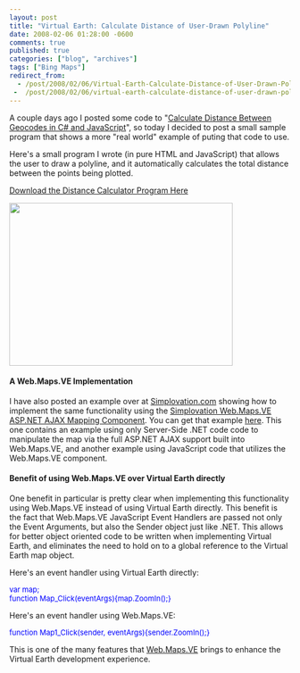 ```yaml
---
layout: post
title: "Virtual Earth: Calculate Distance of User-Drawn Polyline"
date: 2008-02-06 01:28:00 -0600
comments: true
published: true
categories: ["blog", "archives"]
tags: ["Bing Maps"]
redirect_from: 
  - /post/2008/02/06/Virtual-Earth-Calculate-Distance-of-User-Drawn-Polyline
 -  /post/2008/02/06/virtual-earth-calculate-distance-of-user-drawn-polyline
---
```

<!-- more -->
<p>
A couple days ago I posted some code to &quot;<a href="/Blog/Post.aspx?PostID=1452">Calculate Distance Between Geocodes in C# and JavaScript</a>&quot;, so today I decided to post a small sample program that shows a more &quot;real world&quot; example of puting that code to use.
</p>
<p>
Here&#39;s a small program I wrote (in pure HTML and JavaScript) that allows the user to draw a polyline, and it automatically calculates the total distance between the points being plotted.
</p>
<p>
<a href="http://pietschsoft.net/Download/Blog/1453/DistanceCalculator.zip">Download the Distance Calculator Program Here</a>
</p>
<p>
<img src="http://pietschsoft.net/Download/Blog/1453/Screenshot.png" border="0" alt="" width="400" height="292" align="baseline" />
</p>
<h4>A Web.Maps.VE Implementation</h4>
<p>
I have also posted an example over at <a href="http://simplovation.com/">Simplovation.com</a> showing how to implement the same functionality using the <a href="http://simplovation.com/Page/WebMapsVE.aspx">Simplovation Web.Maps.VE ASP.NET AJAX Mapping Component</a>. You can get that example <a href="http://simplovation.com/Page/WebMapsVE10/Tutorials/Samples/DistanceCalculator.aspx">here</a>. This one contains an example using only Server-Side .NET code code to manipulate the map via the full ASP.NET AJAX support built into Web.Maps.VE, and another example using JavaScript code that utilizes the Web.Maps.VE component.
</p>
<h4>Benefit of using Web.Maps.VE over Virtual Earth directly</h4>
<p>
One benefit in particular is pretty clear when implementing this functionality using Web.Maps.VE instead of using Virtual Earth directly. This benefit is the fact that Web.Maps.VE JavaScript Event Handlers are passed not only the Event Arguments, but also the Sender object just like .NET. This allows for better object oriented code to be written when implementing Virtual Earth, and eliminates the need to hold on to a global reference to the Virtual Earth map object.
</p>
<p>
Here&#39;s an event handler using Virtual Earth directly:
</p>
<font size="2" color="#0000ff">
<p>
var<font size="2"> map;<br />
</font><font size="2" color="#0000ff">function</font><font size="2"> Map_Click(eventArgs){map.ZoomIn();}</font>
</p>
</font>
<p>
Here&#39;s an event handler using Web.Maps.VE:
</p>
<font size="2" color="#0000ff">
<p>
function<font size="2"> Map1_Click(sender, eventArgs){sender.ZoomIn();}</font>
</p>
</font>
<p>
This is one of the many features that <a href="http://simplovation.com/Page/WebMapsVE.aspx">Web.Maps.VE</a> brings to enhance the Virtual Earth development experience.
</p>
